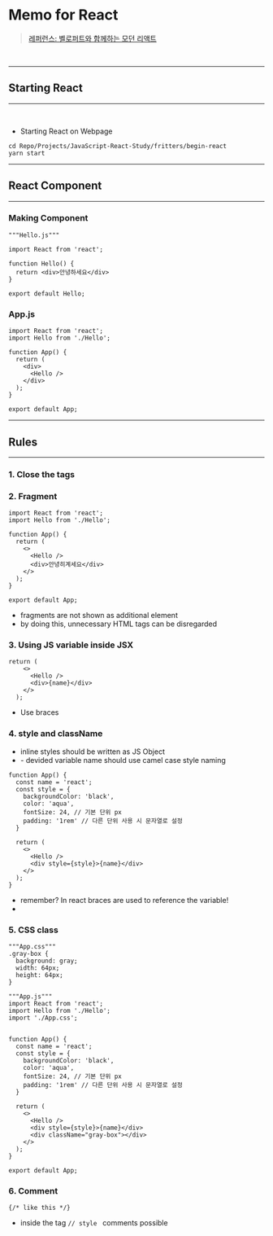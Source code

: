 # Memo for React

> [레퍼런스: 벨로퍼트와 함께하는 모던 리액트](https://react.vlpt.us) 

<br>

---
## Starting React
---
<br />

- Starting React on Webpage
```
cd Repo/Projects/JavaScript-React-Study/fritters/begin-react
yarn start
```
---
## React Component
---

### Making Component 

```
"""Hello.js"""

import React from 'react';

function Hello() {
  return <div>안녕하세요</div>
}

export default Hello;
```

### App.js
```
import React from 'react';
import Hello from './Hello';

function App() {
  return (
    <div>
      <Hello />
    </div>
  );
}

export default App;
```

---
## Rules
--- 

### 1. Close the tags <br />
### 2. Fragment
```
import React from 'react';
import Hello from './Hello';

function App() {
  return (
    <>
      <Hello />
      <div>안녕히계세요</div>
    </>
  );
}

export default App;
```
- fragments are not shown as additional element
- by doing this, unnecessary HTML tags can be disregarded

### 3. Using JS variable inside JSX
```
return (
    <>
      <Hello />
      <div>{name}</div>
    </>
  );
```
- Use braces

### 4. style and className
- inline styles should be written as JS Object
- \- devided variable name should use camel case style naming
```
function App() {
  const name = 'react';
  const style = {
    backgroundColor: 'black',
    color: 'aqua',
    fontSize: 24, // 기본 단위 px
    padding: '1rem' // 다른 단위 사용 시 문자열로 설정
  }

  return (
    <>
      <Hello />
      <div style={style}>{name}</div>
    </>
  );
}
```
- remember? In react braces are used to reference the variable!
- 
### 5. CSS class
```
"""App.css"""
.gray-box {
  background: gray;
  width: 64px;
  height: 64px;
}
```
```
"""App.js"""
import React from 'react';
import Hello from './Hello';
import './App.css';


function App() {
  const name = 'react';
  const style = {
    backgroundColor: 'black',
    color: 'aqua',
    fontSize: 24, // 기본 단위 px
    padding: '1rem' // 다른 단위 사용 시 문자열로 설정
  }

  return (
    <>
      <Hello />
      <div style={style}>{name}</div>
      <div className="gray-box"></div>
    </>
  );
}

export default App;
```
### 6. Comment
```
{/* like this */}
```
- inside the tag `// style ` comments possible
